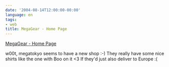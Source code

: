 ```yaml
---
date: '2004-08-14T12:00:00-00:00'
language: en
tags:
- web
title: MegaGear - Home Page
---
```



<a href="http://www.megagear.com/megagear_site/">MegaGear - Home Page</a>

<p>w00t, megatokyo seems to have a new shop :-) They really have some nice shirts like the one with Boo on it <3 If they'd just also deliver to Europe :( </p>
